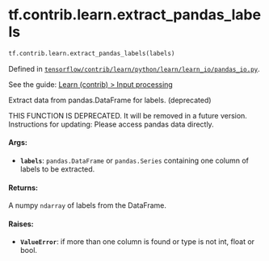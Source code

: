 <div itemscope itemtype="http://developers.google.com/ReferenceObject">
<meta itemprop="name" content="tf.contrib.learn.extract_pandas_labels" />
</div>

# tf.contrib.learn.extract_pandas_labels

``` python
tf.contrib.learn.extract_pandas_labels(labels)
```



Defined in [`tensorflow/contrib/learn/python/learn/learn_io/pandas_io.py`](https://www.tensorflow.org/code/tensorflow/contrib/learn/python/learn/learn_io/pandas_io.py).

See the guide: [Learn (contrib) > Input processing](../../../../../api_guides/python/contrib.learn.md#Input_processing)

Extract data from pandas.DataFrame for labels. (deprecated)

THIS FUNCTION IS DEPRECATED. It will be removed in a future version.
Instructions for updating:
Please access pandas data directly.

#### Args:

* <b>`labels`</b>: `pandas.DataFrame` or `pandas.Series` containing one column of
    labels to be extracted.


#### Returns:

A numpy `ndarray` of labels from the DataFrame.


#### Raises:

* <b>`ValueError`</b>: if more than one column is found or type is not int, float or
    bool.